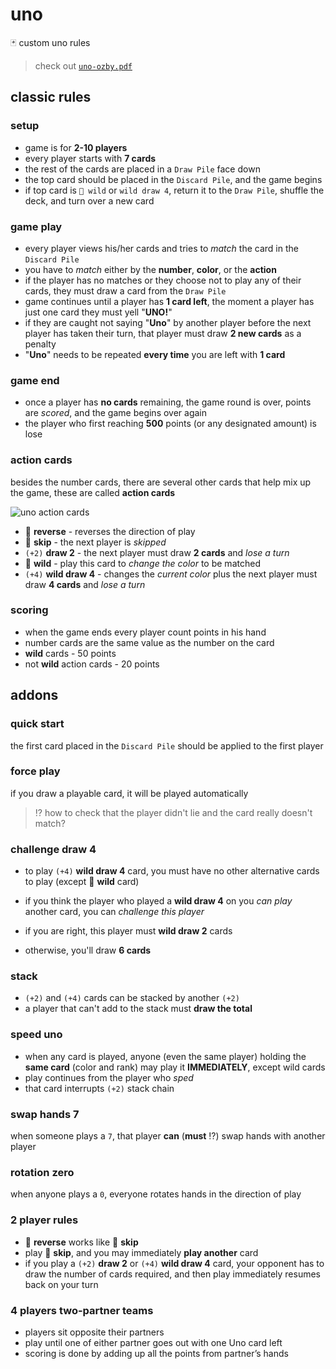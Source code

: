 # uno

🃏 custom uno rules

> check out [`uno-ozby.pdf`](https://github.com/Drapegnik/notes/blob/master/misc/uno-ozby.pdf)

## classic rules

### setup

- game is for **2-10 players**
- every player starts with **7 cards**
- the rest of the cards are placed in a `Draw Pile` face down
- the top card should be placed in the `Discard Pile`, and the game begins
- if top card is `🎨 wild` or `wild draw 4`, return it to the `Draw Pile`, shuffle the deck, and turn over a new card

### game play

- every player views his/her cards and tries to _match_ the card in the `Discard Pile`
- you have to _match_ either by the **number**, **color**, or the **action**
- if the player has no matches or they choose not to play any of their cards, they must draw a card from the `Draw Pile`
- game continues until a player has **1 card left**, the moment a player has just one card they must yell "**UNO!**"
- if they are caught not saying "**Uno**" by another player before the next player has taken their turn, that player must draw **2 new cards** as a penalty
- "**Uno**" needs to be repeated **every time** you are left with **1 card**

### game end

- once a player has **no cards** remaining, the game round is over, points are _scored_, and the game begins over again
- the player who first reaching **500** points (or any designated amount) is lose

### action cards

besides the number cards, there are several other cards that help mix up the game, these are called **action cards**

![uno action cards](https://res.cloudinary.com/dzsjwgjii/image/upload/v1551938538/action-cards.jpg)

- 🔁 **reverse** - reverses the direction of play
- 🚫 **skip** - the next player is _skipped_
- `(+2)` **draw 2** - the next player must draw **2 cards** and _lose a turn_
- 🎨 **wild** - play this card to _change the color_ to be matched
- `(+4)` **wild draw 4** - changes the _current color_ plus the next player must draw **4 cards** and _lose a turn_

### scoring

- when the game ends every player count points in his hand
- number cards are the same value as the number on the card
- **wild** cards - 50 points
- not **wild** action cards - 20 points

## addons

### quick start

the first card placed in the `Discard Pile` should be applied to the first player

### force play

if you draw a playable card, it will be played automatically

> ⁉️ how to check that the player didn't lie and the card really doesn't match?

### challenge draw 4

- to play `(+4)` **wild draw 4** card, you must have no other alternative cards to play (except 🎨 **wild** card)

- if you think the player who played a **wild draw 4** on you _can play_ another card, you can _challenge this player_

- if you are right, this player must **wild draw 2** cards

- otherwise, you'll draw **6 cards**

### stack

- `(+2)` and `(+4)` cards can be stacked by another `(+2)`
- a player that can't add to the stack must **draw the total**

### speed uno

- when any card is played, anyone (even the same player) holding the **same card** (color and rank) may play it **IMMEDIATELY**, except wild cards
- play continues from the player who _sped_
- that card interrupts `(+2)` stack chain

### swap hands 7

when someone plays a `7`, that player **can** (**must** ⁉️) swap hands with another player

### rotation zero

when anyone plays a `0`, everyone rotates hands in the direction of play

### 2 player rules

- 🔁 **reverse** works like 🚫 **skip**
- play 🚫 **skip**, and you may immediately **play another** card
- if you play a `(+2)` **draw 2** or `(+4)` **wild draw 4** card, your opponent has to draw the number of cards required, and then play immediately resumes back on your turn

### 4 players two-partner teams

- players sit opposite their partners
- play until one of either partner goes out with one Uno card left
- scoring is done by adding up all the points from partner’s hands
